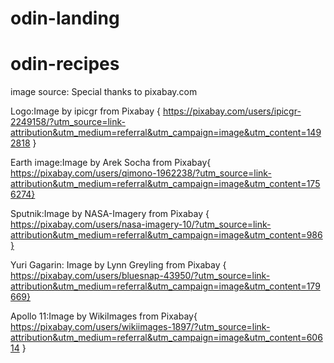 # odin-landing
# odin-recipes



image source:
Special thanks to pixabay.com

Logo:Image by ipicgr from Pixabay {
    https://pixabay.com/users/ipicgr-2249158/?utm_source=link-attribution&utm_medium=referral&utm_campaign=image&utm_content=1492818
}

Earth image:Image by Arek Socha from Pixabay{
    https://pixabay.com/users/qimono-1962238/?utm_source=link-attribution&utm_medium=referral&utm_campaign=image&utm_content=1756274}

Sputnik:Image by NASA-Imagery from Pixabay {
    https://pixabay.com/users/nasa-imagery-10/?utm_source=link-attribution&utm_medium=referral&utm_campaign=image&utm_content=986}

Yuri Gagarin: Image by Lynn Greyling from Pixabay {
    https://pixabay.com/users/bluesnap-43950/?utm_source=link-attribution&utm_medium=referral&utm_campaign=image&utm_content=179669}

Apollo 11:Image by WikiImages from Pixabay{
    https://pixabay.com/users/wikiimages-1897/?utm_source=link-attribution&utm_medium=referral&utm_campaign=image&utm_content=60614
}